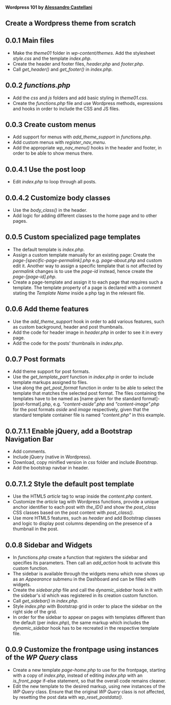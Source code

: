 #### Wordpress 101 by [Alessandro Castellani](https://www.youtube.com/user/williamprey)

## Create a Wordpress theme from scratch

## 0.0.1 Main files
* Make the *theme01* folder in *wp-content/themes*. Add the stylesheet *style.css* and the template *index.php*.
* Create the header and footer files, *header.php* and *footer.php*.
* Call *get_header()* and *get_footer()* in *index.php*.

## 0.0.2 *functions.php*
* Add the *css* and *js* folders and add basic styling in *theme01.css*.
* Create the *functions.php* file and use Wordpress methods, expressions and hooks in order to include the CSS and JS files.

## 0.0.3 Create custom menus
* Add support for menus with *add_theme_support* in *functions.php*.
* Add custom menus with *register_nav_menu*.
* Add the appropriate *wp_nav_menu()* hooks in the header and footer, in order to be able to show menus there.

## 0.0.4.1 Use the post loop
* Edit *index.php* to loop through all posts.

## 0.0.4.2 Customize body classes
* Use the *body_class()* in the header.  
* Add logic for adding different classes to the home page and to other pages.

## 0.0.5 Custom specialized page templates
* The default template is *index.php*.
* Assign a custom template manually for an existing page: Create the *page-[specific-page-permalink].php* e.g. *page-about.php* and custom edit it. Another way to assign a specific template that is not affected by *permalink* changes is to use the *page-id* instead, hence create the *page-[page-id].php*.
* Create a page-template and assign it to each page that requires such a template. The template property of a page is declared with a comment stating the *Template Name* inside a php tag in the relevant file.

## 0.0.6 Add theme features
* Use the *add_theme_support* hook in order to add various features, such as custom background, header and post thumbnails.
* Add the code for header image in *header.php* in order to see it in every page.
* Add the code for the posts' thumbnails in *index.php*.

## 0.0.7 Post formats
* Add theme support for post formats.
* Use the *get_template_part* function in *index.php* in order to include template markups assigned to files.
* Use along the *get_post_format* function in order to be able to select the template that matches the selected post format. The files containing the templates have to be named as [name given for the standard format]-[post-format].php, e.g. *"content-aside".php* and *"content-image".php* for the post formats *aside* and *image* respectively, given that the standard template container file is named *"content.php"* in this example.

## 0.0.7.1.1 Enable jQuery, add a Bootstrap Navigation Bar
* Add comments.
* Include jQuery (native in Wordpress).
* Download, copy minified version in *css* folder and include *Bootstrap*.
* Add the bootstrap navbar in header.

## 0.0.7.1.2 Style the default post template
* Use the HTML5 *article* tag to wrap inside the *content.php* content.
* Customize the *article* tag with Wordpress functions, provide a unique anchor identifier to each post with *the_ID()* and show the *post_class* CSS classes based on the post content with *post_class()*.
* Use more HTML5 features, such as *header* and add Bootstrap classes and logic to display post columns depending on the presence of a thumbnail in the post.

## 0.0.8 Sidebar and Widgets
* In *functions.php* create a function that registers the sidebar and specifies its parameters. Then call an *add_action* hook to activate this custom function.
* The sidebar is available through the widgets menu which now shows up as an *Appearance* submenu in the Dashboard and can be filled with widgets.
* Create the *sidebar.php* file and call the *dynamic_sidebar* hook in it with the sidebar's id which was registered in its creation custom function.
* Call *get_sidebar()* in *index.php*.
* Style *index.php* with Bootstrap grid in order to place the sidebar on the right side of the grid.
* In order for the sidebar to appear on pages with templates different than the default (per *index.php*), the same markup which includes the *dynamic_sidebar* hook has to be recreated in the respective template file.

## 0.0.9 Customize the frontpage using instances of the *WP Query* class
* Create a new template *page-home.php* to use for the frontpage, starting with a copy of *index.php*, instead of editing *index.php* with an *is_front_page* if-else statement, so that the overall code remains cleaner.
* Edit the new template to the desired markup, using new instances of the *WP Query* class. Ensure that the original *WP Query* class is not affected, by resetting the post data with *wp_reset_postdata()*.
